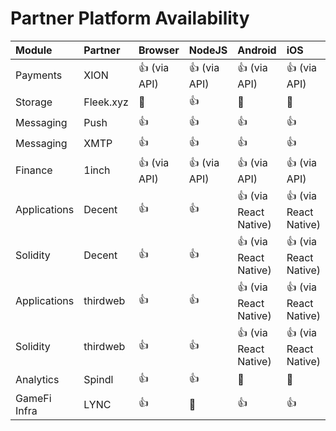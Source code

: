 # Partner Platform Availability

| Module       | Partner   | Browser      | NodeJS       | Android               | iOS                   | Unity | Example                                                                                                |
| :----------- | :-------- | :----------- | :----------- | :-------------------- | :-------------------- | :---- | :----------------------------------------------------------------------------------------------------- |
| Payments     | XION      | 👍 (via API)  | 👍 (via API)  | 👍 (via API)          | 👍 (via API)         | 👍      | [../examples/XION/](../examples/XION/)                                                              |
| Storage      | Fleek.xyz | 🚫           | 👍           | 🚫                    | 🚫                    | 🚫    |                                                                                                        |
| Messaging    | Push      | 👍           | 👍           | 👍                    | 👍                    | 🚫    | [../examples/push/](../examples/push/)                                                                 |
| Messaging    | XMTP      | 👍           | 👍           | 👍                    | 👍                    | 🚫    |                                                                                                        |
| Finance      | 1inch     | 👍 (via API) | 👍 (via API) | 👍 (via API)          | 👍 (via API)          | 🚫    |                                                                                                        |
| Applications | Decent    | 👍           | 👍           | 👍 (via React Native) | 👍 (via React Native) | 🚫    | [../examples/decent/](../examples/decent)                                                  |
| Solidity     | Decent    | 👍           | 👍           | 👍 (via React Native) | 👍 (via React Native) | 🚫    | [../examples/decent/](../examples/decent)                                                              |
| Applications | thirdweb  | 👍           | 👍           | 👍 (via React Native) | 👍 (via React Native) | 👍    | [../examples/thirdweb/applications-usage-examples/](../examples/thirdweb/applications-usage-examples/) |
| Solidity     | thirdweb  | 👍           | 👍           | 👍 (via React Native) | 👍 (via React Native) | 👍    | [../examples/thirdweb/solidity-sdk-usage-examples/](../examples/thirdweb/solidity-sdk-usage-examples/) |
| Analytics     | Spindl  | 👍           | 👍           |🚫 | 🚫 | 🚫    | [../examples/Spindl/](../examples/Spindl/) |
| GameFi Infra     | LYNC      | 👍  | 🚫   | 👍           | 👍          | 👍      | [../examples/LYNC/](../examples/LYNC/)
